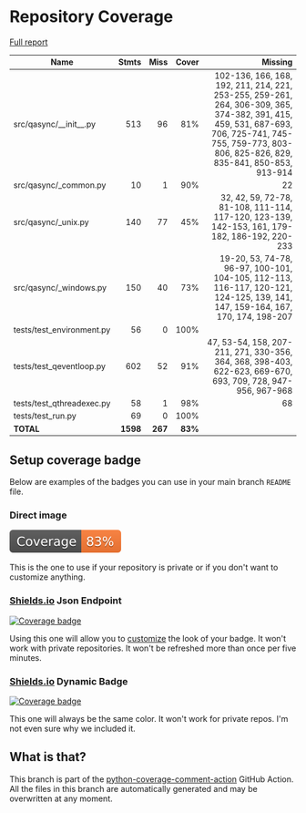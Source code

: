 # Repository Coverage

[Full report](https://htmlpreview.github.io/?https://github.com/CabbageDevelopment/qasync/blob/python-coverage-comment-action-data/htmlcov/index.html)

| Name                       |    Stmts |     Miss |   Cover |   Missing |
|--------------------------- | -------: | -------: | ------: | --------: |
| src/qasync/\_\_init\_\_.py |      513 |       96 |     81% |102-136, 166, 168, 192, 211, 214, 221, 253-255, 259-261, 264, 306-309, 365, 374-382, 391, 415, 459, 531, 687-693, 706, 725-741, 745-755, 759-773, 803-806, 825-826, 829, 835-841, 850-853, 913-914 |
| src/qasync/\_common.py     |       10 |        1 |     90% |        22 |
| src/qasync/\_unix.py       |      140 |       77 |     45% |32, 42, 59, 72-78, 81-108, 111-114, 117-120, 123-139, 142-153, 161, 179-182, 186-192, 220-233 |
| src/qasync/\_windows.py    |      150 |       40 |     73% |19-20, 53, 74-78, 96-97, 100-101, 104-105, 112-113, 116-117, 120-121, 124-125, 139, 141, 147, 159-164, 167, 170, 174, 198-207 |
| tests/test\_environment.py |       56 |        0 |    100% |           |
| tests/test\_qeventloop.py  |      602 |       52 |     91% |47, 53-54, 158, 207-211, 271, 330-356, 364, 368, 398-403, 622-623, 669-670, 693, 709, 728, 947-956, 967-968 |
| tests/test\_qthreadexec.py |       58 |        1 |     98% |        68 |
| tests/test\_run.py         |       69 |        0 |    100% |           |
|                  **TOTAL** | **1598** |  **267** | **83%** |           |


## Setup coverage badge

Below are examples of the badges you can use in your main branch `README` file.

### Direct image

[![Coverage badge](https://raw.githubusercontent.com/CabbageDevelopment/qasync/python-coverage-comment-action-data/badge.svg)](https://htmlpreview.github.io/?https://github.com/CabbageDevelopment/qasync/blob/python-coverage-comment-action-data/htmlcov/index.html)

This is the one to use if your repository is private or if you don't want to customize anything.

### [Shields.io](https://shields.io) Json Endpoint

[![Coverage badge](https://img.shields.io/endpoint?url=https://raw.githubusercontent.com/CabbageDevelopment/qasync/python-coverage-comment-action-data/endpoint.json)](https://htmlpreview.github.io/?https://github.com/CabbageDevelopment/qasync/blob/python-coverage-comment-action-data/htmlcov/index.html)

Using this one will allow you to [customize](https://shields.io/endpoint) the look of your badge.
It won't work with private repositories. It won't be refreshed more than once per five minutes.

### [Shields.io](https://shields.io) Dynamic Badge

[![Coverage badge](https://img.shields.io/badge/dynamic/json?color=brightgreen&label=coverage&query=%24.message&url=https%3A%2F%2Fraw.githubusercontent.com%2FCabbageDevelopment%2Fqasync%2Fpython-coverage-comment-action-data%2Fendpoint.json)](https://htmlpreview.github.io/?https://github.com/CabbageDevelopment/qasync/blob/python-coverage-comment-action-data/htmlcov/index.html)

This one will always be the same color. It won't work for private repos. I'm not even sure why we included it.

## What is that?

This branch is part of the
[python-coverage-comment-action](https://github.com/marketplace/actions/python-coverage-comment)
GitHub Action. All the files in this branch are automatically generated and may be
overwritten at any moment.